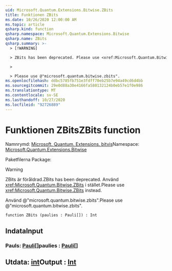 ```yaml
---
uid: Microsoft.Quantum.Extensions.Bitwise.ZBits
title: Funktionen ZBits
ms.date: 10/26/2020 12:00:00 AM
ms.topic: article
qsharp.kind: function
qsharp.namespace: Microsoft.Quantum.Extensions.Bitwise
qsharp.name: ZBits
qsharp.summary: >-
  > [!WARNING]

  > ZBits has been deprecated. Please use <xref:Microsoft.Quantum.Bitwise.ZBits> instead.

  >

  > Please use @"microsoft.quantum.bitwise.zbits".
ms.openlocfilehash: ddbc5785fb751e3fdff70eb25b7e94a49cd6d4bb
ms.sourcegitcommit: 29e0d88a30e4166fa580132124b0eb57e1f0e986
ms.translationtype: MT
ms.contentlocale: sv-SE
ms.lasthandoff: 10/27/2020
ms.locfileid: "92726889"
---
```

# <a name="zbits-function"></a><span data-ttu-id="c77bc-102">Funktionen ZBits</span><span class="sxs-lookup"><span data-stu-id="c77bc-102">ZBits function</span></span>

<span data-ttu-id="c77bc-103">Namnrymd: [Microsoft. Quantum. Extensions. bitvis](xref:Microsoft.Quantum.Extensions.Bitwise)</span><span class="sxs-lookup"><span data-stu-id="c77bc-103">Namespace: [Microsoft.Quantum.Extensions.Bitwise](xref:Microsoft.Quantum.Extensions.Bitwise)</span></span>

<span data-ttu-id="c77bc-104">Paketfilerna [](https://nuget.org/packages/)</span><span class="sxs-lookup"><span data-stu-id="c77bc-104">Package: [](https://nuget.org/packages/)</span></span>


> [!WARNING]
> <span data-ttu-id="c77bc-105">ZBits är föråldrad.</span><span class="sxs-lookup"><span data-stu-id="c77bc-105">ZBits has been deprecated.</span></span> <span data-ttu-id="c77bc-106">Använd <xref:Microsoft.Quantum.Bitwise.ZBits> i stället.</span><span class="sxs-lookup"><span data-stu-id="c77bc-106">Please use <xref:Microsoft.Quantum.Bitwise.ZBits> instead.</span></span>
>
> <span data-ttu-id="c77bc-107">Använd @"microsoft.quantum.bitwise.zbits".</span><span class="sxs-lookup"><span data-stu-id="c77bc-107">Please use @"microsoft.quantum.bitwise.zbits".</span></span>



```qsharp
function ZBits (paulies : Pauli[]) : Int
```


## <a name="input"></a><span data-ttu-id="c77bc-108">Indata</span><span class="sxs-lookup"><span data-stu-id="c77bc-108">Input</span></span>

### <a name="paulies--pauli"></a><span data-ttu-id="c77bc-109">Pauls: [Pauli](xref:microsoft.quantum.lang-ref.pauli)[]</span><span class="sxs-lookup"><span data-stu-id="c77bc-109">paulies : [Pauli](xref:microsoft.quantum.lang-ref.pauli)[]</span></span>





## <a name="output--int"></a><span data-ttu-id="c77bc-110">Utdata: [int](xref:microsoft.quantum.lang-ref.int)</span><span class="sxs-lookup"><span data-stu-id="c77bc-110">Output : [Int](xref:microsoft.quantum.lang-ref.int)</span></span>

